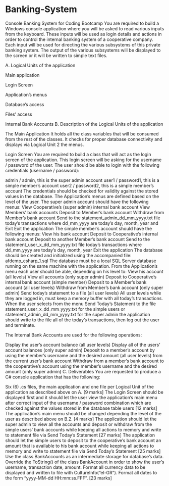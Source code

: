 # Banking-System
Console Banking System for Coding Bootcamp
You are required to build a Windows console application where you will be asked to read various inputs from the keyboard. These inputs will be used as login details and actions in order to control the internal banking system of a cooperative company. Each input will be used for directing the various subsystems of this private banking system. The output of the various subsystems will be displayed to the screen or it will be written to simple text files.

A. Logical Units of the application

Main application

Login Screen

Application’s menus

Database’s access

Files’ access

Internal Bank Accounts B. Description of the Logical Units of the application

The Main Application It holds all the class variables that will be consumed from the rest of the classes. It checks for proper database connectivity and displays via Logical Unit 2 the menus.

Login Screen You are required to build a class that will act as the login screen of the application. This login screen will be asking for the username / password of the user. The user should be able to login with the following credentials (username / password):

admin / admin, this is the super admin account
user1 / password1, this is a simple member’s account
user2 / password2, this is a simple member’s account The credentials should be checked for validity against the stored values in the database.
The Application’s menus are defined based on the level of the user. The super admin account should have the following menus:
View Cooperative’s (super admin) internal bank account
View Members’ bank accounts
Deposit to Member’s bank account
Withdraw from Member’s bank account
Send to the statement_admin_dd_mm_yyyy.txt file today’s transactions where dd_mm_yyyy are today’s day, month, year and Exit
Exit the application The simple member’s account should have the following menus:
View his bank account
Deposit to Cooperative’s internal bank account
Deposit to another Member’s bank account
Send to the statement_user_x_dd_mm_yyyy.txt file today’s transactions where dd_mm_yyyy are today’s day, month, year
Exit the application
The database should be created and initialized using the accompanied file: afdemp_csharp_1.sql The database must be a local SQL Server database running on the same machine with the application. From the Application’s menu each user should be able, depending on his level to:
View his account (all levels)
View all accounts (only super admin)
Deposit to Cooperative’s internal bank account (simple member)
Deposit to a Member’s bank account (all user levels)
Withdraw from Member’s bank account (only super admin)
Send today’s statement to a file (all user levels)
All user levels while they are logged in, must keep a memory buffer with all today’s transactions. When the user selects from the menu Send Today’s Statement to the file statement_user_x_dd_mm_yyyy.txt for the simple users or statement_admin_dd_mm_yyyy.txt for the super admin the application should write to the file all of the today’s transactions, then log out the user and terminate.

The Internal Bank Accounts are used for the following operations:

Display the user’s account balance (all user levels)
Display all of the users’ account balances (only super admin)
Deposit to a member’s account by using the member’s username and the desired amount (all user levels) from the current user’s bank account
Withdraw from a member’s bank account to the cooperative’s account using the member’s username and the desired amount (only super admin)
C. Deliverables You are requested to produce a C# console application that has the following:

Six (6) .cs files, the main application and one file per Logical Unit of the application as described above on A. [9 marks]
The Login Screen should be displayed first and it should let the user view the application’s main menu after correct input of the username / password combination which are checked against the values stored in the database table users [12 marks]
The application’s main menu should be changed depending the level of the user as described above on B.2. [4 marks]
The application should let the super admin to view all the accounts and deposit or withdraw from the simple users’ bank accounts while keeping all actions to memory and write to statement file via Send Today’s Statement [27 marks]
The application should let the simple users to deposit to the cooperative’s bank account an amount that is available to his bank account while keeping all actions to memory and write to statement file via Send Today’s Statement [25 marks]
Use the class BankAccounts as an intermediate storage for database’s data. Override the ToString() of the class BankAccount in order to show the user’s username, transaction date, amount. Format all currency data to be displayed and written to file with CultureInfo(“el-GR”). Format all dates to the form “yyyy-MM-dd HH:mm:ss.FFF”. [23 marks]
